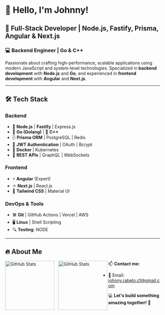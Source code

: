 # 👋 Hello, I'm Johnny!

## 🚀 Full-Stack Developer | Node.js, Fastify, Prisma, Angular & Next.js  
### 💻 Backend Engineer | Go & C++

Passionate about crafting high-performance, scalable applications using modern JavaScript and system-level technologies. Specialized in **backend development** with **Node.js** and **Go**, and experienced in **frontend development** with **Angular** and **Next.js**.

---

## 🛠️ Tech Stack

### **Backend**
- 🚀 **Node.js** | **Fastify** | Express.js
- 🧠 **Go (Golang)** | 🔧 **C++**
- 🗄️ **Prisma ORM** | PostgreSQL | Redis
- 🔐 **JWT Authentication** | OAuth | Bcrypt
- 🐳 **Docker** | Kubernetes 
- 📡 **REST APIs** | GraphQL | WebSockets

### **Frontend**
- ⚡ **Angular** (Expert)
- ⚛ **Next.js** | React.js
- 🎨 **Tailwind CSS** | Material UI

### **DevOps & Tools**
- 🛠 **Git** | GitHub Actions | Vercel | AWS
- 🖥 **Linux** | Shell Scripting
- 🔍 **Testing**: NODE

---

## 🔥 About Me
<p>
  <img
    align="left" 
    alt="GitHub Stats" 
    height="160" 
    style="padding-right: 10px;" 
    src="https://github-readme-stats.vercel.app/api?username=johnnyFR26&show_icons=true&theme=tokyonight&include_all_commits=true&locale=pt-br" 
  />
  <img
    align="left" 
    alt="GitHub Stats" 
    height="160" 
    src="https://github-readme-stats.vercel.app/api/top-langs/?username=johnnyFR26&theme=tokyonight&layout=compact&custom_title=Tecnologias&langs_count=9" 
  />
</p>

📫 **Contact me:**

- 📩 Email: johnny.rabelo.cf@gmail.com

💻 **Let's build something amazing together!** 🚀

